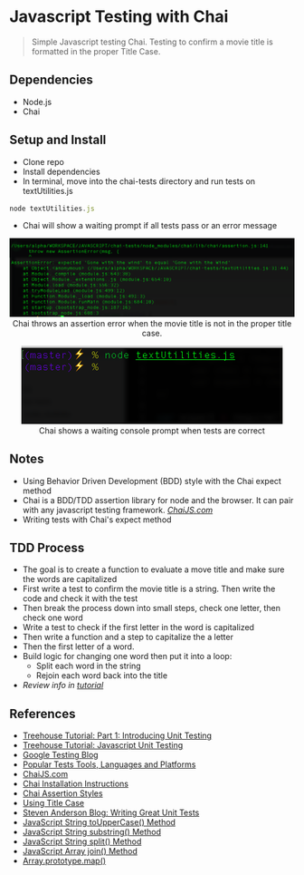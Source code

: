 
# Javascript Testing with Chai

>Simple Javascript testing Chai.
>Testing to confirm a movie title is formatted in the proper Title Case.




## Dependencies

- Node.js
- Chai

## Setup and Install
- Clone repo
- Install dependencies
- In terminal, move into the chai-tests directory and run tests on  textUtilities.js 
  
```js
node textUtilities.js
```
- Chai will show a waiting prompt if all tests pass or an error message


<p align="center">
 <img src="chai-error.png"/>
     <br/>
     Chai throws an assertion error when the movie title is not in the proper title case.
</p>
<p align="center">
 <img src="chai-correct.png"/>
     <br/>
     Chai shows a waiting console prompt when tests are correct
</p>


## Notes

- Using Behavior Driven Development (BDD) style with the Chai expect method
- Chai is a BDD/TDD assertion library for node and the browser. It can pair with any javascript testing framework. <cite>[ChaiJS.com](http://chaijs.com/)</cite>  
- Writing tests with Chai's expect method

## TDD Process

- The goal is to create a function to evaluate a move title and make sure the words are capitalized
- First write a test to confirm the movie title is a string. Then write the code and check it with the test
- Then break the process down into small steps, check one letter, then check one word
- Write a test to check if the first letter in the word is capitalized
- Then write a function and a step to capitalize the a letter 
- Then the first letter of a word.
- Build logic for changing one word then put it into a loop:
  - Split each word in the string 
  - Rejoin each word back into the title
- <cite>Review info in [tutorial](https://teamtreehouse.com/library/javascript-unit-testing/introducing-unit-testing/greater-expectations)</cite>



## References

- [Treehouse Tutorial: Part 1: Introducing Unit Testing](https://teamtreehouse.com/library/introduction-72)
- [Treehouse Tutorial: Javascript Unit Testing](https://teamtreehouse.com/library/javascript-unit-testing)
- [Google Testing Blog](https://testing.googleblog.com/)
- [Popular Tests Tools, Languages and Platforms](https://blog.testproject.io/2017/12/13/leading-test-automation-methods/)
- [ChaiJS.com](http://chaijs.com/)
- [Chai Installation Instructions](http://chaijs.com/guide/installation/)
- [Chai Assertion Styles](http://chaijs.com/guide/styles/)
- [Using Title Case](http://grammar-monster.com/lessons/capital_letters_title_case.htm)
- [Steven Anderson Blog: Writing Great Unit Tests](http://blog.stevensanderson.com/2009/08/24/writing-great-unit-tests-best-and-worst-practises/)
- [JavaScript String toUpperCase() Method](http://www.w3schools.com/jsref/jsref_touppercase.asp)
- [JavaScript String substring() Method](http://www.w3schools.com/jsref/jsref_substring.asp)
- [JavaScript String split() Method](http://www.w3schools.com/jsref/jsref_split.asp)
- [JavaScript Array join() Method](http://www.w3schools.com/jsref/jsref_join.asp)
- [Array.prototype.map()](https://developer.mozilla.org/en-US/docs/Web/JavaScript/Reference/Global_Objects/Array/map)

